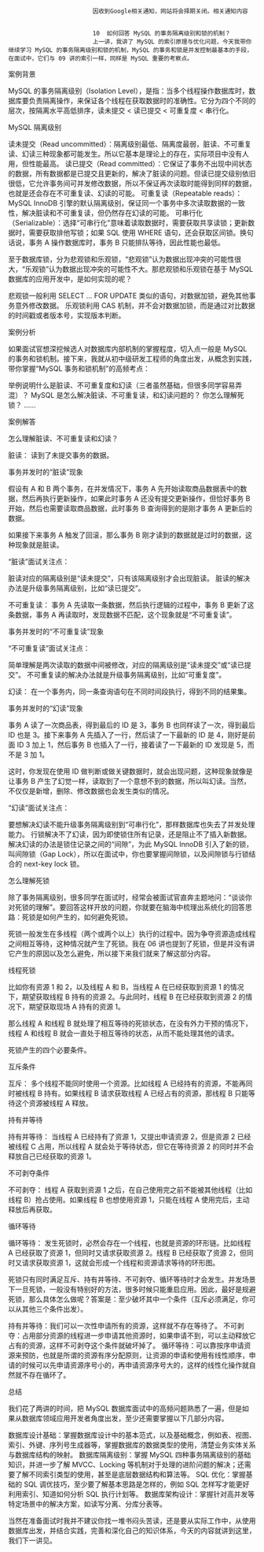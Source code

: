 
                            
                            因收到Google相关通知，网站将会择期关闭。相关通知内容
                            
                            
                            10  如何回答 MySQL 的事务隔离级别和锁的机制？
                            上一讲，我讲了 MySQL 的索引原理与优化问题，今天我带你继续学习 MySQL 的事务隔离级别和锁的机制，MySQL 的事务和锁是并发控制最基本的手段，在面试中，它们与 09 讲的索引一样，同样是 MySQL 重要的考察点。

案例背景

MySQL 的事务隔离级别（Isolation Level），是指：当多个线程操作数据库时，数据库要负责隔离操作，来保证各个线程在获取数据时的准确性。它分为四个不同的层次，按隔离水平高低排序，读未提交 < 读已提交 < 可重复度 < 串行化。



MySQL 隔离级别


读未提交（Read uncommitted）：隔离级别最低、隔离度最弱，脏读、不可重复读、幻读三种现象都可能发生。所以它基本是理论上的存在，实际项目中没有人用，但性能最高。
读已提交（Read committed）：它保证了事务不出现中间状态的数据，所有数据都是已提交且更新的，解决了脏读的问题。但读已提交级别依旧很低，它允许事务间可并发修改数据，所以不保证再次读取时能得到同样的数据，也就是还会存在不可重复读、幻读的可能。
可重复读（Repeatable reads）：MySQL InnoDB 引擎的默认隔离级别，保证同一个事务中多次读取数据的一致性，解决脏读和不可重复读，但仍然存在幻读的可能。
可串行化（Serializable）：选择“可串行化”意味着读取数据时，需要获取共享读锁；更新数据时，需要获取排他写锁；如果 SQL 使用 WHERE 语句，还会获取区间锁。换句话说，事务 A 操作数据库时，事务 B 只能排队等待，因此性能也最低。


至于数据库锁，分为悲观锁和乐观锁，“悲观锁”认为数据出现冲突的可能性很大，“乐观锁”认为数据出现冲突的可能性不大。那悲观锁和乐观锁在基于 MySQL 数据库的应用开发中，是如何实现的呢？


悲观锁一般利用 SELECT … FOR UPDATE 类似的语句，对数据加锁，避免其他事务意外修改数据。
乐观锁利用 CAS 机制，并不会对数据加锁，而是通过对比数据的时间戳或者版本号，实现版本判断。


案例分析

如果面试官想深挖候选人对数据库内部机制的掌握程度，切入点一般是 MySQL 的事务和锁机制。接下来，我就从初中级研发工程师的角度出发，从概念到实践，带你掌握“MySQL 事务和锁机制”的高频考点：


举例说明什么是脏读、不可重复度和幻读（三者虽然基础，但很多同学容易弄混）？
MySQL 是怎么解决脏读、不可重复读，和幻读问题的？
你怎么理解死锁？
……


案例解答

怎么理解脏读、不可重复读和幻读？

脏读： 读到了未提交事务的数据。



事务并发时的“脏读”现象

假设有 A 和 B 两个事务，在并发情况下，事务 A 先开始读取商品数据表中的数据，然后再执行更新操作，如果此时事务 A 还没有提交更新操作，但恰好事务 B 开始，然后也需要读取商品数据，此时事务 B 查询得到的是刚才事务 A 更新后的数据。

如果接下来事务 A 触发了回滚，那么事务 B 刚才读到的数据就是过时的数据，这种现象就是脏读。

“脏读”面试关注点：


脏读对应的隔离级别是“读未提交”，只有该隔离级别才会出现脏读。
脏读的解决办法是升级事务隔离级别，比如“读已提交”。


不可重复读： 事务 A 先读取一条数据，然后执行逻辑的过程中，事务 B 更新了这条数据，事务 A 再读取时，发现数据不匹配，这个现象就是“不可重复读”。



事务并发时的“不可重复读”现象

“不可重复读”面试关注点：


简单理解是两次读取的数据中间被修改，对应的隔离级别是“读未提交”或“读已提交”。
不可重复读的解决办法就是升级事务隔离级别，比如“可重复度”。


幻读： 在一个事务内，同一条查询语句在不同时间段执行，得到不同的结果集。



事务并发时的“幻读”现象

事务 A 读了一次商品表，得到最后的 ID 是 3，事务 B 也同样读了一次，得到最后 ID 也是 3。接下来事务 A 先插入了一行，然后读了一下最新的 ID 是 4，刚好是前面 ID 3 加上 1，然后事务 B 也插入了一行，接着读了一下最新的 ID 发现是 5，而不是 3 加 1。

这时，你发现在使用 ID 做判断或做关键数据时，就会出现问题，这种现象就像是让事务 B 产生了幻觉一样，读取到了一个意想不到的数据，所以叫幻读。当然，不仅仅是新增，删除、修改数据也会发生类似的情况。

“幻读”面试关注点：


要想解决幻读不能升级事务隔离级别到“可串行化”，那样数据库也失去了并发处理能力。
行锁解决不了幻读，因为即使锁住所有记录，还是阻止不了插入新数据。
解决幻读的办法是锁住记录之间的“间隙”，为此 MySQL InnoDB 引入了新的锁，叫间隙锁（Gap Lock），所以在面试中，你也要掌握间隙锁，以及间隙锁与行锁结合的 next-key lock 锁。


怎么理解死锁

除了事务隔离级别，很多同学在面试时，经常会被面试官直奔主题地问：“谈谈你对死锁的理解”。要回答这样开放的问题，你就要在脑海中梳理出系统化的回答思路：死锁是如何产生的，如何避免死锁。

死锁一般发生在多线程（两个或两个以上）执行的过程中。因为争夺资源造成线程之间相互等待，这种情况就产生了死锁。我在 06 讲也提到了死锁，但是并没有讲它产生的原因以及怎么避免，所以接下来我们就来了解这部分内容。



线程死锁

比如你有资源 1 和 2，以及线程 A 和 B，当线程 A 在已经获取到资源 1 的情况下，期望获取线程 B 持有的资源 2。与此同时，线程 B 在已经获取到资源 2 的情况下，期望获取现场 A 持有的资源 1。

那么线程 A 和线程 B 就处理了相互等待的死锁状态，在没有外力干预的情况下，线程 A 和线程 B 就会一直处于相互等待的状态，从而不能处理其他的请求。

死锁产生的四个必要条件。



互斥条件

互斥： 多个线程不能同时使用一个资源。比如线程 A 已经持有的资源，不能再同时被线程 B 持有。如果线程 B 请求获取线程 A 已经占有的资源，那线程 B 只能等待这个资源被线程 A 释放。



持有并等待

持有并等待： 当线程 A 已经持有了资源 1，又提出申请资源 2，但是资源 2 已经被线程 C 占用，所以线程 A 就会处于等待状态，但它在等待资源 2 的同时并不会释放自己已经获取的资源 1。



不可剥夺条件

不可剥夺： 线程 A 获取到资源 1 之后，在自己使用完之前不能被其他线程（比如线程 B）抢占使用。如果线程 B 也想使用资源 1，只能在线程 A 使用完后，主动释放后再获取。



循环等待

循环等待： 发生死锁时，必然会存在一个线程，也就是资源的环形链。比如线程 A 已经获取了资源 1，但同时又请求获取资源 2。线程 B 已经获取了资源 2，但同时又请求获取资源 1，这就会形成一个线程和资源请求等待的环形图。

死锁只有同时满足互斥、持有并等待、不可剥夺、循环等待时才会发生。并发场景下一旦死锁，一般没有特别好的方法，很多时候只能重启应用。因此，最好是规避死锁，那么具体怎么做呢？答案是：至少破坏其中一个条件（互斥必须满足，你可以从其他三个条件出发）。


持有并等待：我们可以一次性申请所有的资源，这样就不存在等待了。
不可剥夺：占用部分资源的线程进一步申请其他资源时，如果申请不到，可以主动释放它占有的资源，这样不可剥夺这个条件就破坏掉了。
循环等待：可以靠按序申请资源来预防，也就是所谓的资源有序分配原则，让资源的申请和使用有线性顺序，申请的时候可以先申请资源序号小的，再申请资源序号大的，这样的线性化操作就自然就不存在循环了。


总结

我们花了两讲的时间，把 MySQL 数据库面试中的高频问题熟悉了一遍，但是如果从数据库领域应用开发者角度出发，至少还需要掌握以下几部分内容。


数据库设计基础：掌握数据库设计中的基本范式，以及基础概念，例如表、视图、索引、外键、序列号生成器等，掌握数据库的数据类型的使用，清楚业务实体关系与数据库结构的映射。
数据库隔离级别：掌握 MySQL 四种事务隔离级别的基础知识，并进一步了解 MVCC、Locking 等机制对于处理的进阶问题的解决；还需要了解不同索引类型的使用，甚至是底层数据结构和算法等。
SQL 优化：掌握基础的 SQL 调优技巧，至少要了解基本思路是怎样的，例如 SQL 怎样写才能更好利用索引、知道如何分析 SQL 执行计划等。
数据库架构设计：掌握针对高并发等特定场景中的解决方案，如读写分离、分库分表等。


当然在准备面试时我并不建议你找一堆书闷头苦读，还是要从实际工作中，从使用数据库出发，并结合实践，完善和深化自己的知识体系，今天的内容就讲到这里，我们下一讲见。

                        
                        
                            